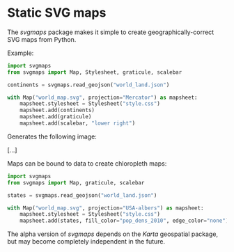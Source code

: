 # Static SVG maps

The *svgmaps* package makes it simple to create geographically-correct SVG maps
from Python.

Example:

```python
import svgmaps
from svgmaps import Map, Stylesheet, graticule, scalebar

continents = svgmaps.read_geojson("world_land.json")

with Map("world_map.svg", projection="Mercator") as mapsheet:
    mapsheet.stylesheet = Stylesheet("style.css")
    mapsheet.add(continents)
    mapsheet.add(graticule)
    mapsheet.add(scalebar, "lower right")
```

Generates the following image:

[...]


Maps can be bound to data to create chloropleth maps:

```python
import svgmaps
from svgmaps import Map, graticule, scalebar

states = svgmaps.read_geojson("world_land.json")

with Map("world_map.svg", projection="USA-albers") as mapsheet:
    mapsheet.stylesheet = Stylesheet("style.css")
    mapsheet.add(states, fill_color="pop_dens_2010", edge_color="none")
```


The alpha version of *svgmaps* depends on the *Karta* geospatial package, but
may become completely independent in the future.

